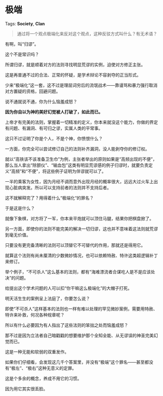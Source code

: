 # 极端

Tags: **Society**, **Clan**

> 通过将一个观点极端化来反对这个观点，这种反驳方式叫什么？有无术语？



有啊，叫“归谬”。

这个不是常识吗？

所谓归谬，就是顺着对方的法则寻找明显荒谬的实例，迫使对方修正主张。

这是再普通不过的合法、正常的怀疑，是学术辩论不容剥夺的正当形式。

少来“极端化“这一套，这不过是理屈词穷后的流氓战术——靠谩骂和暴力强行取消对方置疑的资格，回避问题。

说不通就说不通，你为什么恼羞成怒？

**因为你自以为神的美好幻觉被人打破了，如此而已。**

上帝才有完美的法则，掌握着一切精准的定义，你本来就没这个能力，你做的界定有问题、有漏洞、有可归之谬，实属人类的平常事。

这只不过证明了你是个人，不是个神，你愤恨什么？

一方面，你完全可以尝试修订自己的法则补齐漏洞，没人能剥夺你的修订权。

就以“高铁该不该准备卫生巾”为例，主张者举出的原则如果是“高频出现的不便”，那么当人拿出“除颤仪”、“输血包”这类有明显荒谬感的例子归谬时，就要负责定义“高频”和“不便”，将这些例子证明为佯谬就可以了。

一半的乘客为女性，因为月经不调而意外出现月经的概率很大，远远大过火车上出现心脏病突发。所以可以支持前者的法则并不支持后者。

这不就解释完了？用得着什么“极端化“的罪名？

于是这是什么？

就像下象棋，对方将了一军，你本来平炮就可以顶住马腿，结果你把棋盘掀了。

  


另一方面，即使你的法则不能完美的解决一切归谬，这也并不意味着这法则就荒谬到毫无价值。

只要没有更完备清晰的法则可以顶替它不可替代的作用，那就还是得用它。

就算这个法则有尚未厘清的少数微妙情况，也可以依赖特赦、特许这类超逻辑补丁来修订。

举个例子，“不可杀人”这么基本的法则，都有“海难漂流者合谋吃人是不是应该处决”的问题。

给提出这个学术问题的人可以扣“你干嘛这么极端化”的大帽子打死。

明天活生生的案例呈上法庭了，你要怎么说？

  


即使“不可杀人”这样基本的法则也一样有难以处理的罕见微妙案例，需要用特赦、特许来补救，何况各种规章呢？

所以有什么必要因为有人指出了这些法则的笨拙之处而恼羞成怒？

那不过是因为立法者自己暗戳戳的想要维护那个全知全能、从无谬误的神圣完美幻觉而已。

  


这是一种无能和软弱的双重发作。

  


如果你们仔细看，会发现这几千个答案里，并没有“极端”这个罪名——甚至都没有“极左”、“极右”这种无意义的定罪。

  


这是个多余的概念，养成不用它的习惯。

因为用它其实很丢脸。




